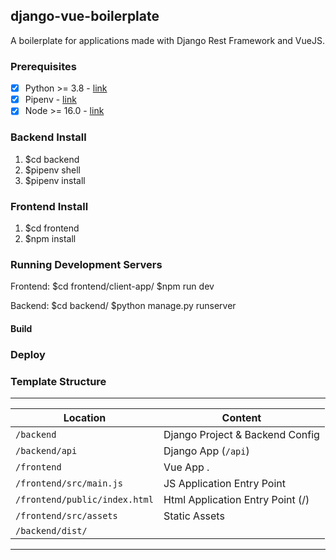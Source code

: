 ## django-vue-boilerplate
A boilerplate for applications made with Django Rest Framework and VueJS.

### Prerequisites
- [X] Python >= 3.8 - [link](https://www.python.org/downloads/)
- [X] Pipenv - [link](https://pipenv.readthedocs.io/en/latest/)
- [X] Node >= 16.0 - [link](https://nodejs.org/en/)

### Backend Install
1. $cd backend
2. $pipenv shell
3. $pipenv install

### Frontend Install
1. $cd frontend
2. $npm install

### Running Development Servers
Frontend:
$cd frontend/client-app/
$npm run dev

Backend:
$cd backend/
$python manage.py runserver

#### Build

### Deploy

### Template Structure
---------------------------------------------------------------------------------
| Location                         |  Content                                   |
|----------------------------------|--------------------------------------------|
| `/backend`                       | Django Project & Backend Config            |
| `/backend/api`                   | Django App (`/api`)                        |
| `/frontend`                      | Vue App .                                  |
| `/frontend/src/main.js`          | JS Application Entry Point                 |
| `/frontend/public/index.html`    | Html Application Entry Point (/)           |
| `/frontend/src/assets`           | Static Assets                              |
| `/backend/dist/`                 |                                            |
---------------------------------------------------------------------------------